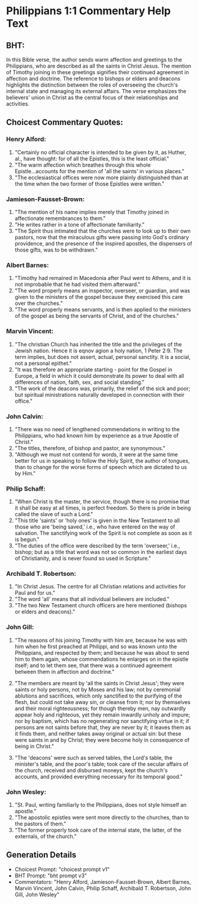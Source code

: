 # Philippians 1:1 Commentary Help Text

## BHT:
In this Bible verse, the author sends warm affection and greetings to the Philippians, who are described as all the saints in Christ Jesus. The mention of Timothy joining in these greetings signifies their continued agreement in affection and doctrine. The reference to bishops or elders and deacons highlights the distinction between the roles of overseeing the church's internal state and managing its external affairs. The verse emphasizes the believers' union in Christ as the central focus of their relationships and activities.

## Choicest Commentary Quotes:
### Henry Alford:
1. "Certainly no official character is intended to be given by it, as Huther, al., have thought: for of all the Epistles, this is the least official."
2. "The warm affection which breathes through this whole Epistle...accounts for the mention of 'all the saints' in various places."
3. "The ecclesiastical offices were now more plainly distinguished than at the time when the two former of those Epistles were written."

### Jamieson-Fausset-Brown:
1. "The mention of his name implies merely that Timothy joined in affectionate remembrances to them."
2. "He writes rather in a tone of affectionate familiarity."
3. "The Spirit thus intimated that the churches were to look up to their own pastors, now that the miraculous gifts were passing into God's ordinary providence, and the presence of the inspired apostles, the dispensers of those gifts, was to be withdrawn."

### Albert Barnes:
1. "Timothy had remained in Macedonia after Paul went to Athens, and it is not improbable that he had visited them afterward."
2. "The word properly means an inspector, overseer, or guardian, and was given to the ministers of the gospel because they exercised this care over the churches."
3. "The word properly means servants, and is then applied to the ministers of the gospel as being the servants of Christ, and of the churches."

### Marvin Vincent:
1. "The christian Church has inherited the title and the privileges of the Jewish nation. Hence it is eqnov agion a holy nation, 1 Peter 2:9. The term implies, but does not assert, actual, personal sanctity. It is a social, not a personal epithet."
2. "It was therefore an appropriate starting - point for the Gospel in Europe, a field in which it could demonstrate its power to deal with all differences of nation, faith, sex, and social standing."
3. "The work of the deacons was, primarily, the relief of the sick and poor; but spiritual ministrations naturally developed in connection with their office."

### John Calvin:
1. "There was no need of lengthened commendations in writing to the Philippians, who had known him by experience as a true Apostle of Christ." 
2. "The titles, therefore, of bishop and pastor, are synonymous."
3. "Although we must not contend for words, it were at the same time better for us in speaking to follow the Holy Spirit, the author of tongues, than to change for the worse forms of speech which are dictated to us by Him."

### Philip Schaff:
1. "When Christ is the master, the service, though there is no promise that it shall be easy at all times, is perfect freedom. So there is pride in being called the slave of such a Lord."
2. "This title 'saints' or 'holy ones' is given in the New Testament to all those who are 'being saved,' i.e., who have entered on the way of salvation. The sanctifying work of the Spirit is not complete as soon as it is begun."
3. "The duties of the office were described by the term 'overseer,' i.e., bishop; but as a title that word was not so common in the earliest days of Christianity, and is never found so used in Scripture."

### Archibald T. Robertson:
1. "In Christ Jesus. The centre for all Christian relations and activities for Paul and for us."
2. "The word 'all' means that all individual believers are included."
3. "The two New Testament church officers are here mentioned (bishops or elders and deacons)."

### John Gill:
1. "The reasons of his joining Timothy with him are, because he was with him when he first preached at Philippi, and so was known unto the Philippians, and respected by them; and because he was about to send him to them again, whose commendations he enlarges on in the epistle itself; and to let them see, that there was a continued agreement between them in affection and doctrine."

2. "The members are meant by 'all the saints in Christ Jesus'; they were saints or holy persons, not by Moses and his law; not by ceremonial ablutions and sacrifices, which only sanctified to the purifying of the flesh, but could not take away sin, or cleanse from it; nor by themselves and their moral righteousness; for though thereby men, nay outwardly appear holy and righteous, yet they remain inwardly unholy and impure; nor by baptism, which has no regenerating nor sanctifying virtue in it; if persons are not saints before that, they are never by it; it leaves them as it finds them, and neither takes away original or actual sin: but these were saints in and by Christ; they were become holy in consequence of being in Christ."

3. "The 'deacons' were such as served tables, the Lord's table, the minister's table, and the poor's table; took care of the secular affairs of the church, received and disbursed moneys, kept the church's accounts, and provided everything necessary for its temporal good."

### John Wesley:
1. "St. Paul, writing familiarly to the Philippians, does not style himself an apostle."
2. "The apostolic epistles were sent more directly to the churches, than to the pastors of them."
3. "The former properly took care of the internal state, the latter, of the externals, of the church."


## Generation Details
- Choicest Prompt: "choicest prompt v1"
- BHT Prompt: "bht prompt v3"
- Commentators: "Henry Alford, Jamieson-Fausset-Brown, Albert Barnes, Marvin Vincent, John Calvin, Philip Schaff, Archibald T. Robertson, John Gill, John Wesley"
